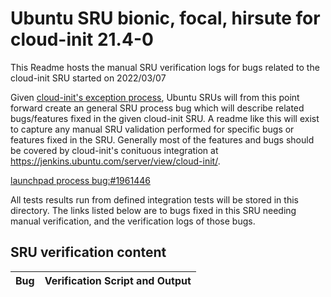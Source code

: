 Ubuntu SRU bionic, focal, hirsute for cloud-init 21.4-0
=====
This Readme hosts the manual SRU verification logs for bugs related to the cloud-init SRU started on 2022/03/07

Given [cloud-init's exception process](https://wiki.ubuntu.com/CloudinitUpdates), Ubuntu SRUs will from this point forward create an general SRU process bug which will describe related bugs/features fixed in the given cloud-init SRU. A readme like this will exist to capture any manual SRU validation performed for specific bugs or features fixed in the SRU. Generally most of the features and bugs should be covered by cloud-init's conituous integration at https://jenkins.ubuntu.com/server/view/cloud-init/.


[launchpad process bug:#1961446](https://pad.lv/1961446)

All tests results run from defined integration tests will be stored in this directory. The links listed below are to bugs fixed in this SRU needing manual verification, and the verification logs of those bugs.

## SRU verification content
| Bug | Verification Script and Output |
| --- | ------------------------------ |
